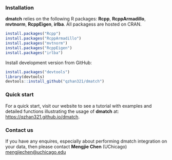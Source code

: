 ### Installation

**dmatch** relies on the following R packages: **Rcpp**, **RcppArmadillo**, **mvtnorm**, **RcppEigen**, **irlba**. All packagess are hosted on CRAN.

```r
install.packages("Rcpp")
install.packages("RcppArmadillo")
install.packages("mvtnorm")
install.packages("RcppEigen")
install.packages("irlba")
```

Install development version from GitHub:

```r
install.packages("devtools")
library(devtools)
devtools::install_github("qzhan321/dmatch")
```

### Quick start
For a quick start, visit our website to see a tutorial with examples and detailed functions illustrating the usage of **dmatch** at:
https://qzhan321.github.io/dmatch.

### Contact us
If you have any enquires, especially about performing dmatch integration on your data, then please contact
**Mengjie Chen** (UChicago) mengjiechen@uchicago.edu



